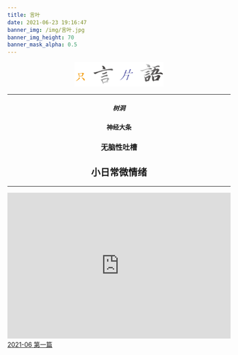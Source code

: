 ```yaml
---
title: 言叶
date: 2021-06-23 19:16:47
banner_img: /img/言叶.jpg
banner_img_height: 70
banner_mask_alpha: 0.5
---
```

<div align=center>
  <img src="img/../../img/只言片语.png" width=200px>
  <hr>
</div>

<h5 align=center>树洞</h5>
<h4 align=center>神经大条</h4>
<h3 align=center>无脑性吐槽</h3>
<h2 align=center>小日常微情绪</h2>
<hr>

<div>
  <iframe src="https://open.spotify.com/embed/playlist/0j6hwfB5rZ2vyphoqANYuA?theme=0" width="100%" height="330" frameBorder="0" allowtransparency="true" allow="encrypted-media"></iframe>
</div>

<!-- prevnext switch -->
<div class="post-prevnext">
  <article class="post-prev col-6">
  </article>
  <article class="post-next col-6">
    <a href="/言叶/2021-06/">
      <span class="hidden-mobile">2021-06</span>
      <span class="visible-mobile">第一篇</span>
      <i class="iconfont icon-arrowright"></i>
    </a>
  </article>
</div>
